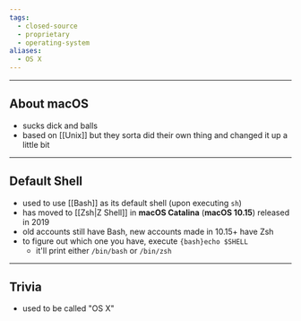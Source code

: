 ```yaml
---
tags:
  - closed-source
  - proprietary
  - operating-system
aliases:
  - OS X
---
```

---

## About macOS

- sucks dick and balls
- based on [[Unix]] but they sorta did their own thing and changed it up a little bit

---

## Default Shell

- used to use [[Bash]] as its default shell (upon executing `sh`)
- has moved to [[Zsh|Z Shell]] in **macOS Catalina** (**macOS 10.15**) released in 2019
- old accounts still have Bash, new accounts made in 10.15+ have Zsh
- to figure out which one you have, execute `{bash}echo $SHELL`
	- it'll print either `/bin/bash` or `/bin/zsh`

---

## Trivia

- used to be called "OS X"